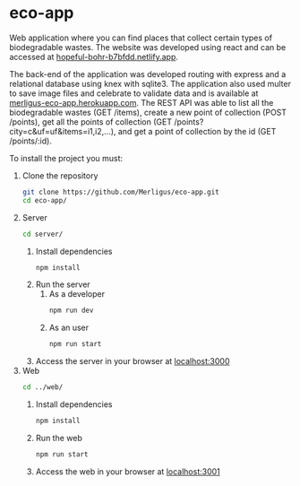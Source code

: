 # eco-app
Web application where you can find places that collect certain types of biodegradable wastes. The website was developed using react and can be accessed at [hopeful-bohr-b7bfdd.netlify.app](https://hopeful-bohr-b7bfdd.netlify.app).

The back-end of the application was developed routing with express and a relational database using knex with sqlite3. The application also used multer to save image files and celebrate to validate data and is available at [merligus-eco-app.herokuapp.com](https://merligus-eco-app.herokuapp.com). The REST API was able to list all the biodegradable wastes (GET /items), create a new point of collection (POST /points), get all the points of collection (GET /points?city=c&uf=uf&items=i1,i2,...), and get a point of collection by the id (GET /points/:id). 

To install the project you must:

1. Clone the repository
   ```sh
   git clone https://github.com/Merligus/eco-app.git
   cd eco-app/
   ```
2. Server
   ```sh
   cd server/
   ```
   1. Install dependencies
      ```sh
      npm install
      ```
   2. Run the server
      1. As a developer
         ```sh
         npm run dev
         ```
      2. As an user
         ```sh
         npm run start
         ```
   3. Access the server in your browser at [localhost:3000](http://localhost:3000)
3. Web
   ```sh
   cd ../web/
   ```
   1. Install dependencies
      ```sh
      npm install
      ```
   2. Run the web
      ```sh
      npm run start
      ```
   3. Access the web in your browser at [localhost:3001](http://localhost:3001)